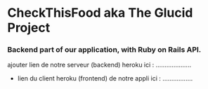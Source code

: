 # CheckThisFood aka The Glucid Project

### Backend part of our application, with Ruby on Rails API.

ajouter lien de notre serveur (backend) heroku ici : ....................
+ lien du client heroku (frontend) de notre appli ici : .................